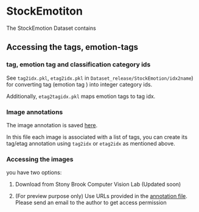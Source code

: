 # StockEmotiton

The StockEmotion Dataset contains 


## Accessing the tags, emotion-tags

### tag, emotion tag and classification category ids

See `tag2idx.pkl`, `etag2idx.pkl` in  `Dataset_release/StockEmotion/idx2name`)
 for converting tag (emotion tag
) into integer category ids.


Additionally, `etag2tagidx.pkl` maps emotion tags to tag idx.

### Image annotations

The image annotation is saved [here](https://drive.google.com/file/d/1XKrTFQARiY0pO7tXbu6XsvXlZuB1rO68/view?usp=sharing). 

In this file each image is associated with a list of tags, you can create its tag/etag annotation using `tag2idx` or
 `etag2idx` as mentioned above.

### Accessing the images 

you have two options: 

1. Download from Stony Brook Computer Vision Lab (Updated soon)

2. (For preview purpose only) Use URLs provided in the [annotation file](https://drive.google.com/file/d/12DIhjzVFDlljEDjnqpp97LtkFIh9pjkc/view?usp=sharing). Please send an email to the author to get access permission


